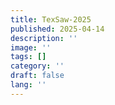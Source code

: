 ```yaml
---
title: TexSaw-2025
published: 2025-04-14
description: ''
image: ''
tags: []
category: ''
draft: false 
lang: ''
---
```


